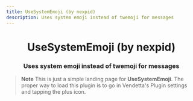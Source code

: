 ```yaml
---
title: UseSystemEmoji (by nexpid)
description: Uses system emoji instead of twemoji for messages
---
```


<div align="center">
    <h1>UseSystemEmoji (by nexpid)</h1>
    <h3>Uses system emoji instead of twemoji for messages</h3>
</div>

> **Note**
> This is just a simple landing page for **UseSystemEmoji**. The proper way to load this plugin is to go in Vendetta's Plugin settings and tapping the plus icon.
